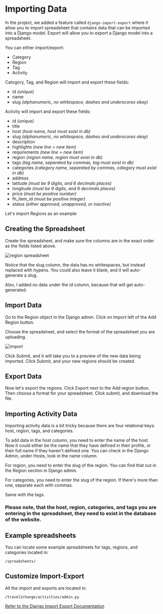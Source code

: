 # Importing Data

In the project, we added a feature called `django-import-export` where it allow you to import spreadsheet that contains data that can be imported into a Django model. Export will allow you to export a Django model into a spreadsheet.

You can either import/export:

- Category
- Region
- Tag
- Activity

Catogory, Tag, and Region will import and export these fields:

- id *(unique)*
- name
- slug *(alphanumeric, no whitespace, dashes and underscores okay)*

Activity will import and export these fields:

- id *(unique)*
- title
- host *(host name, host must exist in db)*
- slug *(alphanumeric, no whitespace, dashes and underscores okay)*
- description
- highlights *(new line = new item)*
- requirements *(new line = new item)*
- region *(region name, region must exist in db)*
- tags *(tag name, separated by commas, tag must exist in db)*
- categories *(category name, separated by commas, category must exist in db)*
- address
- latitude *(must be 9 digits, and 6 decimals places)*
- longitude *(must be 9 digits, and 6 decimals places)*
- price *(must be positive number)*
- fh_item_id *(must be positive integer)*
- status *(either approved, unapproved, or inactive)*

Let's import Regions as an example

## Creating the Spreadsheet

Create the spreadsheet, and make sure the columns are in the exact order as the fields listed above.

![region spreadsheet](https://i.imgur.com/JfKr6V0.png)

Notice that the slug column, the data has no whitespaces, but instead replaced with hypens. You could also leave it blank, and it will auto-generate a slug.

Also, I added no data under the id column, because that will get auto-generated.

## Import Data

Go to the Region object in the Django admin. Click on Import left of the Add Region button.

Choose the spreadsheet, and select the format of the spreadsheet you are uploading.

![import](https://i.imgur.com/cW3CF2T.png)

Click Submit, and it will take you to a preview of the new data being imported. Click Submit, and your new regions should be created.

## Export Data

Now let's export the regions. Click Export next to the Add region button. Then choose a format for your spreadsheet. Click submit, and download the file.

## Importing Activity Data

Importing activity data is a bit tricky because there are four relational keys: host, region, tags, and categories.

To add data in the host column, you need to enter the name of the host. Now it could either be the name that they have defined in their profile, or their full name if they haven't defined one. You can check in the Django Admin, under Hosts, look in the name column.

For region, you need to enter the slug of the region. You can find that out in the Region section in Django admin.

For categories, you need to enter the slug of the region. If there's more than one, separate each with commas.

Same with the tags.

### Please note, that the host, region, categories, and tags you are entering in the spreadsheet, they need to exist in the database of the website.

## Example spreadsheets

You can locate some example spreadsheets for tags, regions, and categories located in:

    /spreadsheets/

## Customize Import-Export

All the import and exports are located in:

    /travel2change/activities/admin.py

[Refer to the Django Import Export Documentation](https://django-import-export.readthedocs.io/en/latest/)
